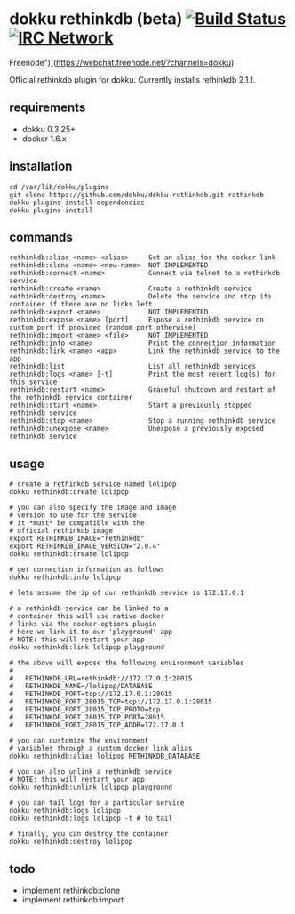 # dokku rethinkdb (beta) [![Build Status](https://img.shields.io/travis/dokku/dokku-rethinkdb.svg?branch=master "Build Status")](https://travis-ci.org/dokku/dokku-rethinkdb) [![IRC Network](https://img.shields.io/badge/irc-freenode-blue.svg "IRC Freenode")](https://webchat.freenode.net/?channels=dokku)

 Freenode")](https://webchat.freenode.net/?channels=dokku)

Official rethinkdb plugin for dokku. Currently installs rethinkdb 2.1.1.

## requirements

- dokku 0.3.25+
- docker 1.6.x

## installation

```
cd /var/lib/dokku/plugins
git clone https://github.com/dokku/dokku-rethinkdb.git rethinkdb
dokku plugins-install-dependencies
dokku plugins-install
```

## commands

```
rethinkdb:alias <name> <alias>     Set an alias for the docker link
rethinkdb:clone <name> <new-name>  NOT IMPLEMENTED
rethinkdb:connect <name>           Connect via telnet to a rethinkdb service
rethinkdb:create <name>            Create a rethinkdb service
rethinkdb:destroy <name>           Delete the service and stop its container if there are no links left
rethinkdb:export <name>            NOT IMPLEMENTED
rethinkdb:expose <name> [port]     Expose a rethinkdb service on custom port if provided (random port otherwise)
rethinkdb:import <name> <file>     NOT IMPLEMENTED
rethinkdb:info <name>              Print the connection information
rethinkdb:link <name> <app>        Link the rethinkdb service to the app
rethinkdb:list                     List all rethinkdb services
rethinkdb:logs <name> [-t]         Print the most recent log(s) for this service
rethinkdb:restart <name>           Graceful shutdown and restart of the rethinkdb service container
rethinkdb:start <name>             Start a previously stopped rethinkdb service
rethinkdb:stop <name>              Stop a running rethinkdb service
rethinkdb:unexpose <name>          Unexpose a previously exposed rethinkdb service
```

## usage

```shell
# create a rethinkdb service named lolipop
dokku rethinkdb:create lolipop

# you can also specify the image and image
# version to use for the service
# it *must* be compatible with the
# official rethinkdb image
export RETHINKDB_IMAGE="rethinkdb"
export RETHINKDB_IMAGE_VERSION="2.0.4"
dokku rethinkdb:create lolipop

# get connection information as follows
dokku rethinkdb:info lolipop

# lets assume the ip of our rethinkdb service is 172.17.0.1

# a rethinkdb service can be linked to a
# container this will use native docker
# links via the docker-options plugin
# here we link it to our 'playground' app
# NOTE: this will restart your app
dokku rethinkdb:link lolipop playground

# the above will expose the following environment variables
#
#   RETHINKDB_URL=rethinkdb://172.17.0.1:28015
#   RETHINKDB_NAME=/lolipop/DATABASE
#   RETHINKDB_PORT=tcp://172.17.0.1:28015
#   RETHINKDB_PORT_28015_TCP=tcp://172.17.0.1:28015
#   RETHINKDB_PORT_28015_TCP_PROTO=tcp
#   RETHINKDB_PORT_28015_TCP_PORT=28015
#   RETHINKDB_PORT_28015_TCP_ADDR=172.17.0.1

# you can customize the environment
# variables through a custom docker link alias
dokku rethinkdb:alias lolipop RETHINKDB_DATABASE

# you can also unlink a rethinkdb service
# NOTE: this will restart your app
dokku rethinkdb:unlink lolipop playground

# you can tail logs for a particular service
dokku rethinkdb:logs lolipop
dokku rethinkdb:logs lolipop -t # to tail

# finally, you can destroy the container
dokku rethinkdb:destroy lolipop
```

## todo

- implement rethinkdb:clone
- implement rethinkdb:import
